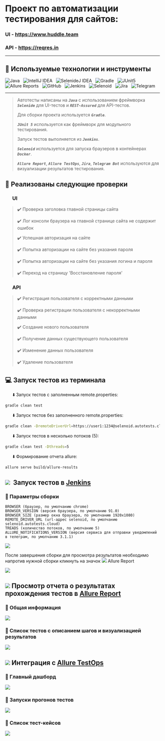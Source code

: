 # Проект по автоматизации тестирования для сайтов:

### UI - <a target="_blank" href="https://www.huddle.team/">https://www.huddle.team</a>
### API - <a target="_blank" href="https://reqres.in/">https://reqres.in</a>
____
## :pushpin: Используемые технологии и инструменты
![Java](https://github.com/vapolonov/vapolonov/blob/main/vasvap_java_logo.png "Java")&nbsp;&nbsp;
![IntelliJ IDEA](https://github.com/vapolonov/vapolonov/blob/main/vasvap_idea_logo.png "IntelliJ IDEA")&nbsp;&nbsp;
![SelenideJ IDEA](https://github.com/vapolonov/vapolonov/blob/main/vasvap_selenide_logo.png "Selenide")&nbsp;&nbsp;
![Gradle](https://github.com/vapolonov/vapolonov/blob/main/vasvap_gradle_logo.png "Gradle")&nbsp;&nbsp;
![JUnit5](https://github.com/vapolonov/vapolonov/blob/main/vasvap_junit5_logo.png "JUnit5")&nbsp;&nbsp;
![Allure Reports](https://github.com/vapolonov/vapolonov/blob/main/vasvap_allure_logo.png "Allure Reports")&nbsp;&nbsp;
![GitHub](https://github.com/vapolonov/vapolonov/blob/main/vasvap_github_logo.png "GitHub")&nbsp;&nbsp;
![Jenkins](https://github.com/vapolonov/vapolonov/blob/main/vasvap_jenkins_logo.png "Jenkins")&nbsp;&nbsp;
![Selenoid](https://github.com/vapolonov/vapolonov/blob/main/vasvap_selenoid_logo.png "Selenoid")&nbsp;&nbsp;
![Jira](https://github.com/vapolonov/vapolonov/blob/main/vasvap_jira_logo.png "Jira")&nbsp;&nbsp;
![Telegram](https://github.com/vapolonov/vapolonov/blob/main/vasvap_telegram_logo.png "Telegram")&nbsp;&nbsp;
____
> Автотесты написаны на ***`Java`*** с использованием фреймворка ***`Selenide`*** для UI-тестов и ***`REST-Assured`*** для API-тестов.
>
> Для сборки проекта используется ***`Gradle`***.
>
> ***`JUnit 5`*** используется как фреймворк для модульного тестирования.
>
> Запуск тестов выполняется из ***`Jenkins`***.
>
> ***`Selenoid`*** используется для запуска браузеров в контейнерах ***`Docker`***.
>
> ***`Allure Report`***, ***`Allure TestOps`***, ***`Jira`***, ***`Telegram Bot`*** используются для визуализации результатов тестирования.

## :rocket: Реализованы следующие проверки
### &nbsp;&nbsp;&nbsp;&nbsp;&nbsp; UI
> :heavy_check_mark: Проверка заголовка главной страницы сайта
> 
> :heavy_check_mark: Лог консоли браузера на главной странице сайта не содержит ошибок
> 
> :heavy_check_mark: Успешная авторизация на сайте
> 
> :heavy_check_mark: Попытка авторизации на сайте без указания пароля
> 
> :heavy_check_mark: Попытка авторизации на сайте без указания логина и пароля
> 
> :heavy_check_mark: Переход на страницу 'Восстановление пароля'

### &nbsp;&nbsp;&nbsp;&nbsp;&nbsp; API
> :heavy_check_mark: Регистрация пользователя с корректными данными
> 
> :heavy_check_mark: Проверка регистрации пользователя с некорректными данными
> 
> :heavy_check_mark: Создание нового пользователя
> 
> :heavy_check_mark: Получение данных существующего пользователя
> 
> :heavy_check_mark: Изменение данных пользователя
> 
> :heavy_check_mark: Удаление пользователя


## :computer: Запуск тестов из терминала

&nbsp;&nbsp;&nbsp;&nbsp;&nbsp; :arrow_down: Запуск тестов с заполненным remote.properties:

```bash
gradle clean test
```

&nbsp;&nbsp;&nbsp;&nbsp;&nbsp; :arrow_down: Запуск тестов без заполненного remote.properties:

```bash
gradle clean -DremoteDriverUrl=https://user1:1234@selenoid.autotests.cloud/wd/hub/ -DvideoStorage=https://selenoid.autotests.cloud/video/ -Dthreads=1 test
```

&nbsp;&nbsp;&nbsp;&nbsp;&nbsp; :arrow_down: Запуск тестов в несколько потоков (5):
```bash
gradle clean test -Dthreads=5
```

&nbsp;&nbsp;&nbsp;&nbsp;&nbsp; :arrow_down: Формирование отчета allure:
```bash
allure serve build/allure-results
```

## ![](https://github.com/vapolonov/vasvap_diploma/blob/main/img/vasvap_jenkins_logo.png)&nbsp; Запуск тестов в [Jenkins](https://jenkins.autotests.cloud/job/vasvap-diploma/)

### :pushpin: Параметры сборки
```REPOSITORY (адрес исходников проекта на github.com)
BROWSER (браузер, по умолчанию chrome)
BROWSER_VERSION (версия браузера, по умолчанию 91.0)
BROWSER_SIZE (размер окна браузера, по умолчанию 1920x1080)
REMOTE_DRIVER_URL (url-адрес selenoid, по умолчанию selenoid.autotests.cloud)
TREADS (количество потоков, по умолчанию 5)
ALLURE_NOTIFICATIONS_VERSION (версия сервиса для отправки уведомлений в телеграм, по умолчанию 3.1.1)
```
![](https://github.com/vapolonov/vasvap_diploma/blob/main/img/vasvap_jenkins_param.png)

После завершения сборки для просмотра результатов необходимо напротив нужной сборки кликнуть на значок ![](https://github.com/vapolonov/vasvap_diploma/blob/main/img/vasvap_allure_logo.png) Allure Report

![](https://github.com/vapolonov/vasvap_diploma/blob/main/img/vasvap_allure_report_2.jpg)

## ![](https://github.com/vapolonov/vasvap_diploma/blob/main/img/vasvap_allure_logo.png) Просмотр отчета о результатах прохождения тестов в [Allure Report](https://jenkins.autotests.cloud/job/vasvap-diploma/41/allure/)

### :pushpin: Общая информация

![](https://github.com/vapolonov/vasvap_diploma/blob/main/img/vasvap_allure_report_3.jpg)

### :pushpin: Список тестов c описанием шагов и визуализацией результатов

![](https://github.com/vapolonov/vasvap_diploma/blob/main/img/vasvap_allure_report_5.jpg)

## ![](https://github.com/vapolonov/vasvap_diploma/blob/main/img/vasvap_testops_logo.png) Интеграция с [Allure TestOps](https://allure.autotests.cloud/project/1032/dashboards)

### :pushpin: Главный дашборд

![](https://github.com/vapolonov/vasvap_diploma/blob/main/img/vasvap_testops.jpg)

### :pushpin: Запуски прогонов тестов

![](https://github.com/vapolonov/vasvap_diploma/blob/main/img/vasvap_testops_3.jpg)

### :pushpin: Список тест-кейсов

![](https://github.com/vapolonov/vasvap_diploma/blob/main/img/vasvap_testops_2.jpg)
